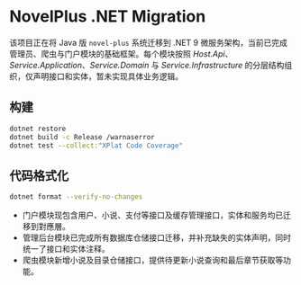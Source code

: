 # NovelPlus .NET Migration

该项目正在将 Java 版 `novel-plus` 系统迁移到 .NET 9 微服务架构，当前已完成管理员、爬虫与门户模块的基础框架。每个模块按照 *Host.Api*、*Service.Application*、*Service.Domain* 与 *Service.Infrastructure* 的分层结构组织，仅声明接口和实体，暂未实现具体业务逻辑。

## 构建
```bash
dotnet restore
dotnet build -c Release /warnaserror
dotnet test --collect:"XPlat Code Coverage"
```

## 代码格式化
```bash
dotnet format --verify-no-changes
```
- 门户模块现包含用户、小说、支付等接口及缓存管理接口，实体和服务均已迁移到對應層。
- 管理后台模块已完成所有数据库仓储接口迁移，并补充缺失的实体声明，同时统一了接口和实体注释。
- 爬虫模块新增小说及目录仓储接口，提供待更新小说查询和最后章节获取等功能。
